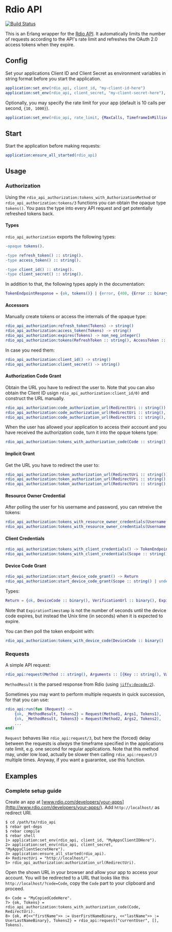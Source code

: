 # Rdio API

[![Build Status](https://travis-ci.org/luisgerhorst/rdio_api.svg)](https://travis-ci.org/luisgerhorst/rdio_api)

This is an Erlang wrapper for the [Rdio API](http://www.rdio.com/developers/). It automatically limits the number of requests according to the API's rate limit and refreshes the OAuth 2.0 access tokens when they expire.

## Config

Set your applications Client ID and Client Secret as environment variables in string format before you start the application.

```erl
application:set_env(rdio_api, client_id, "my-client-id-here")
application:set_env(rdio_api, client_secret, "my-client-secret-here"),
```

Optionally, you may specify the rate limit for your app (default is 10 calls per second, `{10, 1000}`).

```erl
application:set_env(rdio_api, rate_limit, {MaxCalls, TimeframeInMilliseconds})
```

## Start

Start the application before making requests:

```erl
application:ensure_all_started(rdio_api)
```

## Usage

### Authorization

Using the `rdio_api_authorization:tokens_with_AuthorizationMethod` or `rdio_api_authorization:tokens/3` functions you can obtain the opaque type `tokens()`. You pass the type into every API request and get potentially refreshed tokens back.

#### Types

`rdio_api_authorization` exports the following types:

```erl
-opaque tokens().

-type refresh_token() :: string().
-type access_token() :: string().

-type client_id() :: string().
-type client_secret() :: string().
```

In addition to that, the following types apply in the documentation:

```erl
TokenEndpointResponse = {ok, tokens()} | {error, {400, {Error :: binary(), ErrorDesciption :: binary()}} | {HttpCode, HttpBody}}
```

#### Accessors

Manually create tokens or access the internals of the opaque type:

```erl
rdio_api_authorization:refresh_token(Tokens) -> string()
rdio_api_authorization:access_token(Tokens) -> string()
rdio_api_authorization:expires(Tokens) -> non_neg_integer()
rdio_api_authorization:tokens(RefreshToken :: string(), AccessToken :: string(), ExpirationTimestamp :: non_neg_integer()) -> tokens()
```

In case you need them:

```erl
rdio_api_authorization:client_id() -> string()
rdio_api_authorization:client_secret() -> string()
```

#### Authorization Code Grant

Obtain the URL you have to redirect the user to. Note that you can also obtain the Client ID usign `rdio_api_authorization:client_id/0)` and construct the URL manually.

```erl
rdio_api_authorization:code_authorization_url(RedirectUri :: string()) -> string()
rdio_api_authorization:code_authorization_url(RedirectUri :: string(), Scope :: string() | undefined) -> string()
rdio_api_authorization:code_authorization_url(RedirectUri :: string(), Scope :: string() | undefined, State :: string() | undefined) -> string()
```

When the user has allowed your application to access their account and you have received the authorization code, turn it into the opque tokens type:

```erl
rdio_api_authorization:tokens_with_authorization_code(Code :: string(), RedirectUri :: string()) -> TokenEndpointResponse
```

#### Implicit Grant

Get the URL you have to redirect the user to:

```erl
rdio_api_authorization:token_authorization_url(RedirectUri :: string()) -> string()
rdio_api_authorization:token_authorization_url(RedirectUri :: string(), Scope :: string() | undefined) -> string()
rdio_api_authorization:token_authorization_url(RedirectUri :: string(), Scope :: string() | undefined, State :: string() | undefined) -> string()
```

#### Resource Owner Credential

After polling the user for his username and password, you can retreive the tokens:

```erl
rdio_api_authorization:tokens_with_resource_owner_credentials(Username :: string(), Password :: string()) -> TokenEndpointResponse
rdio_api_authorization:tokens_with_resource_owner_credentials(Username :: string(), Password :: string(), Scope :: string() | undefined) -> TokenEndpointResponse
```

#### Client Credentials

```erl
rdio_api_authorization:tokens_with_client_credentials() -> TokenEndpointResponse
rdio_api_authorization:tokens_with_client_credentials(Scope :: string() | undefined) -> TokenEndpointResponse
```

#### Device Code Grant

```erl
rdio_api_authorization:start_device_code_grant() -> Return
rdio_api_authorization:start_device_code_grant(Scope :: string() | undefined) -> Return
```

Types:

```erl
Return = {ok, DeviceCode :: binary(), VerificationUrl :: binary(), ExpirationTimestamp, PollingInterval} | {error, {HttpCode, HttpBody}}
```

Note that `ExpirationTimestamp` is not the number of seconds until the device code expires, but instead the Unix time (in seconds) when it is expected to expire.

You can then poll the token endpoint with:

```erl
rdio_api_authorization:tokens_with_device_code(DeviceCode :: binary() | string()) -> TokenEndpointResponse
```

### Requests

A simple API request:

```erl
rdio_api:request(Method :: string(), Arguments :: [{Key :: string(), Value :: string()}], Tokens :: tokens()) -> {ok, MethodResult :: map(), NewTokens :: tokens()} | {error, #{ErrorType => ErrorReason} | #{tokens => NewTokens, ErrorType => ErrorReason}}
```

`MethodResult` is the parsed response from Rdio (using [`jiffy:decode/2`](https://github.com/davisp/jiffy#jiffydecode12)).

Sometimes you may want to perform multiple requests in quick succession, for that you can use:

```erl
rdio_api:run(fun (Request) ->
    {ok, _MethodResult, Tokens2} = Request(Method1, Args1, Tokens1),
    {ok, _MethodResult, Tokens3} = Request(Method2, Args2, Tokens2),
    ...
end)
```

`Request` behaves like `rdio_api:request/3`, but here the (forced) delay between the requests is _always_ the timeframe specified in the applications rate limit, e.g. one second for regular applications. Note that this method may, under low load, actually be slower then calling `rdio_api:request/3` multiple times. Anyway, if you want a guarantee, use this function.

## Examples

### Complete setup guide

Create an app at [www.rdio.com/developers/your-apps](http://www.rdio.com/developers/your-apps/). Add `http://localhost/` as redirect URI.

```
$ cd /path/to/rdio_api
$ rebar get-deps
$ rebar compile
$ rebar shell
1> application:set_env(rdio_api, client_id, "MyAppsClientIDHere").
2> application:set_env(rdio_api, client_secret, "MyAppsClientSecretHere").
3> application:ensure_all_started(rdio_api).
4> RedirectUri = "http://localhost/".
5> rdio_api_authorization:authorization_url(RedirectUri).
```

Open the shown URL in your browser and allow your app to access your account. You will be redirected to a URL that looks like this `http://localhost/?code=Code`, copy the `Code` part to your clipboard and proceed.

```
6> Code = "MyCopiedCodeHere".
7> {ok, Tokens} = rdio_api_authorization:tokens_with_authorization_code(Code, RedirectUri).
8> {ok, #{<<"firstName">> := UserFirstNameBinary, <<"lastName">> := UserLastNameBinary}, Tokens2} = rdio_api:request("currentUser", [], Tokens).
```

